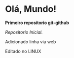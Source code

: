 # Olá, Mundo!
 **Primeiro repositorio git-github**

*Repositorio Inicial.*

Adicionado linha via web

Editado no LINUX
